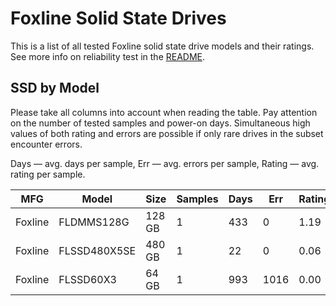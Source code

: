 Foxline Solid State Drives
==========================

This is a list of all tested Foxline solid state drive models and their ratings. See
more info on reliability test in the [README](https://github.com/linuxhw/SMART).

SSD by Model
------------

Please take all columns into account when reading the table. Pay attention on the
number of tested samples and power-on days. Simultaneous high values of both rating
and errors are possible if only rare drives in the subset encounter errors.

Days   — avg. days per sample,
Err    — avg. errors per sample,
Rating — avg. rating per sample.

| MFG       | Model              | Size   | Samples | Days  | Err   | Rating |
|-----------|--------------------|--------|---------|-------|-------|--------|
| Foxline   | FLDMMS128G         | 128 GB | 1       | 433   | 0     | 1.19   |
| Foxline   | FLSSD480X5SE       | 480 GB | 1       | 22    | 0     | 0.06   |
| Foxline   | FLSSD60X3          | 64 GB  | 1       | 993   | 1016  | 0.00   |
